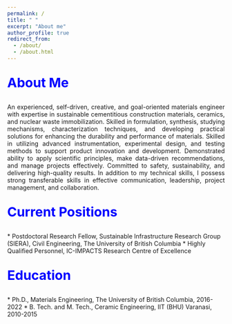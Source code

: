 ```yaml
---
permalink: /
title: " "
excerpt: "About me"
author_profile: true
redirect_from:
  - /about/
  - /about.html
---
```


<p style="text-align:left; color:Blue; font-size:30px; font-weight:bold;"> About Me </p>
<p style="text-align:justify; font-size=22px;"> An experienced, self-driven, creative, and goal-oriented materials engineer with expertise in sustainable cementitious construction materials, ceramics, and nuclear waste immobilization. Skilled in formulation, synthesis, studying mechanisms, characterization techniques, and developing practical solutions for enhancing the durability and performance of materials. Skilled in utilizing advanced instrumentation, experimental design, and testing methods to support product innovation and development. Demonstrated ability to apply scientific principles, make data-driven recommendations, and manage projects effectively. Committed to safety, sustainability, and delivering high-quality results. In addition to my technical skills, I possess strong transferable skills in effective communication, leadership, project management, and collaboration. </p>

<p style="text-align:left; color:Blue; font-size:30px; font-weight:bold;"> Current Positions </p>
* Postdoctoral Research Fellow, Sustainable Infrastructure Research Group (SIERA), Civil Engineering, The University of British Columbia
* Highly Qualified Personnel, IC-IMPACTS Research Centre of Excellence                         



<p style="text-align:left; color:Blue; font-size:30px; font-weight:bold;"> Education </p>
* Ph.D., Materials Engineering, The University of British Columbia, 2016-2022
* B. Tech. and M. Tech., Ceramic Engineering, IIT (BHU) Varanasi, 2010-2015


